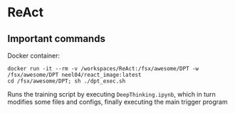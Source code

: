 # ReAct


## Important commands
Docker container:

```docker
docker run -it --rm -v /workspaces/ReAct:/fsx/awesome/DPT -w /fsx/awesome/DPT neel04/react_image:latest
cd /fsx/awesome/DPT; sh ./dpt_exec.sh
```

Runs the training script by executing `DeepThinking.ipynb`, which in turn modifies some files and configs, finally executing the main trigger program